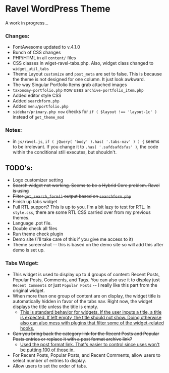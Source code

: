 # Ravel WordPress Theme

A work in progress...

### Changes:

* FontAwesome updated to v.4.1.0
* Bunch of CSS changes
* PHP/HTML in all `content/` files
* CSS classes in wiget-ravel-tabs.php. Also, widget class changed to `widget_util_tabs`
* Theme Layout `customize` and `post_meta` are set to false. This is because the theme is not designed for one column. It just look awkward.
* The way Singular Portfolio Items grab attached images
* `taxonomy-portfolio.php` now uses `archive-portfolio_item.php`
* Added editor style CSS
* Added `searchform.php`
* Added `menu/portfolio.php`
* `sidebar/primary.php now` checks for `if ( $layout !== 'layout-1c' )` instead of `get_theme_mod`

### Notes:
* in `js/ravel.js`, `if ( jQuery( 'body' ).has( '.tabs-nav' ) ) {` seems to be irrelevant. If you change it to `.has( '.safdsafdsfas' )`, the code within the conditional still executes, but shouldn't.

## TODO's:

* Logo customizer setting
* <del>Search widget not working. Seems to be a Hybrid Core problem. Ravel is using</del> 
* <del>Filter `get_search_form()` output based on `searchform.php`</del>
* Finish up tabs widget
* Full RTL support? This is up to you. I'm a bit lazy to test for RTL. In `style.css`, there are some RTL CSS carried over from my previous themes.
* Language .pot file.
* Double check all files
* Run theme check plugin
* Demo site (I'll take care of this if you give me access to it)
* Theme screenshot -- this is based on the demo site so will add this after demo is set up.

### Tabs Widget:

* This widget is used to display up to 4 groups of content: Recent Posts, Popular Posts, Comments, and Tags. You can also use it to display just `Recent Comments` or just `Popular Posts` -- I really like this part from the original widget.
* When more than one group of content are on display, the widget title is automatically hidden in favor of the tabs nav. Right now, the widget displays the title unless the title is empty.
	* <ins>This is standard behavior for widgets.  If the user inputs a title, a title is expected.  If left empty, the title should not show.  Doing otherwise also can also mess with plugins that filter some of the widget-related hooks.</ins>
* <del>Can you bring back the category link for the Recent Posts and Popular Posts entries or replace it with a post format archive link?</del>
	* <ins>Used the post format link. That's easier to control since uses won't be putting 100 of those in.</ins>
* For Recent Posts, Popular Posts, and Recent Comments, allow users to select number of entries to display.
* Allow users to set the order of tabs.